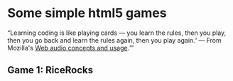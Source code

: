 <h1>Some simple html5 games</h1>

<q>Learning coding is like playing cards — you learn the rules, then you play, then you go back and learn the rules again, 
then you play again.<q> &mdash; From Mozilla's
<a href="https://developer.mozilla.org/en-US/docs/Web/API/Web_Audio_API">Web audio concepts and usage</a>.

<h2>Game 1: RiceRocks</h2>


